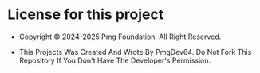 # License for this project

- Copyright © 2024-2025 Pmg Foundation. All Right Reserved.

- This Projects Was Created And Wrote By PmgDev64. Do Not Fork This Repository If You Don't Have The Developer's Permission.


